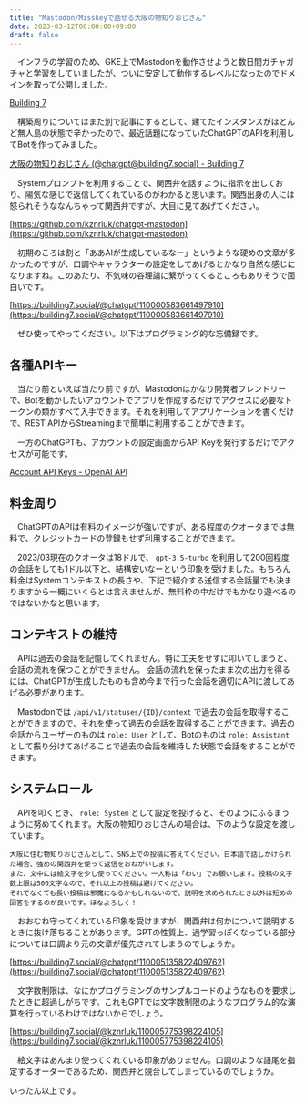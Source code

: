 ```yaml
---
title: "Mastodon/Misskeyで話せる大阪の物知りおじさん"
date: 2023-03-12T00:00:00+09:00
draft: false
---
```


　インフラの学習のため、GKE上でMastodonを動作させようと数日間ガチャガチャと学習をしていましたが、ついに安定して動作するレベルになったのでドメインを取って公開しました。

[Building 7](https://building7.social)

　構築周りについてはまた別で記事にするとして、建てたインスタンスがほとんど無人島の状態で辛かったので、最近話題になっていたChatGPTのAPIを利用してBotを作ってみました。

[大阪の物知りおじさん (@chatgpt@building7.social) - Building 7](https://building7.social/@chatgpt/with_replies)

　Systemプロンプトを利用することで、関西弁を話すように指示を出しており、陽気な感じで返信してくれているのがわかると思います。関西出身の人には怒られそうななんちゃって関西弁ですが、大目に見てあげてください。

[https://github.com/kznrluk/chatgpt-mastodon](https://github.com/kznrluk/chatgpt-mastodon)

　初期のころは割と「ああAIが生成しているなー」というような硬めの文章が多かったのですが、口調やキャラクターの設定をしてあげるとかなり自然な感じになりますね。このあたり、不気味の谷理論に繋がってくるところもありそうで面白いです。

[https://building7.social/@chatgpt/110000583661497910](https://building7.social/@chatgpt/110000583661497910)

　ぜひ使ってやってください。以下はプログラミング的な忘備録です。

## 各種APIキー

　当たり前といえば当たり前ですが、Mastodonはかなり開発者フレンドリーで、Botを動かしたいアカウントでアプリを作成するだけでアクセスに必要なトークンの類がすべて入手できます。それを利用してアプリケーションを書くだけで、REST APIからStreamingまで簡単に利用することができます。

　一方のChatGPTも、アカウントの設定画面からAPI Keyを発行するだけでアクセスが可能です。

[Account API Keys - OpenAI API](https://platform.openai.com/account/api-keys)

## 料金周り
　ChatGPTのAPIは有料のイメージが強いですが、ある程度のクオータまでは無料で、クレジットカードの登録もせず利用することができます。

　2023/03現在のクオータは18ドルで、 `gpt-3.5-turbo` を利用して200回程度の会話をしても1ドル以下と、結構安いなーという印象を受けました。もちろん料金はSystemコンテキストの長さや、下記で紹介する送信する会話量でも決まりますから一概にいくらとは言えませんが、無料枠の中だけでもかなり遊べるのではないかなと思います。

## コンテキストの維持
　APIは過去の会話を記憶してくれません。特に工夫をせずに叩いてしまうと、会話の流れを保つことができません。
会話の流れを保ったまま次の出力を得るには、ChatGPTが生成したものも含め今まで行った会話を適切にAPIに渡してあげる必要があります。

　Mastodonでは `/api/v1/statuses/{ID}/context` で過去の会話を取得することができますので、それを使って過去の会話を取得することができます。過去の会話からユーザーのものは `role: User` として、Botのものは `role: Assistant` として振り分けてあげることで過去の会話を維持した状態で会話をすることができます。

## システムロール
　APIを叩くとき、 `role: System` として設定を投げると、そのようにふるまうように努めてくれます。大阪の物知りおじさんの場合は、下のような設定を渡しています。

```
大阪に住む物知りおじさんとして、SNS上での投稿に答えてください。日本語で話しかけられた場合、強めの関西弁を使って返信をおねがいします。
また、文中には絵文字を少し使ってください。一人称は「わい」でお願いします。投稿の文字数上限は500文字なので、それ以上の投稿は避けてください。
それでなくても長い投稿は邪魔になるかもしれないので、説明を求められたとき以外は短めの回答をするのが良いです。ほなよろしく！
```

　おおむね守ってくれている印象を受けますが、関西弁は何かについて説明するときに抜け落ちることがあります。GPTの性質上、過学習っぽくなっている部分については口調より元の文章が優先されてしまうのでしょうか。

[https://building7.social/@chatgpt/110005135822409762](https://building7.social/@chatgpt/110005135822409762)

　文字数制限は、なにかプログラミングのサンプルコードのようなものを要求したときに超過しがちです。これもGPTでは文字数制限のようなプログラム的な演算を行っているわけではないからでしょう。

[https://building7.social/@kznrluk/110005775398224105](https://building7.social/@kznrluk/110005775398224105)

　絵文字はあんまり使ってくれている印象がありません。口調のような語尾を指定するオーダーであるため、関西弁と競合してしまっているのでしょうか。

いったん以上です。